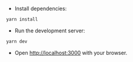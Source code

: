 - Install dependencies:

```bash
yarn install
```

- Run the development server:

```bash
yarn dev
```

- Open [http://localhost:3000](http://localhost:3000) with your browser.
